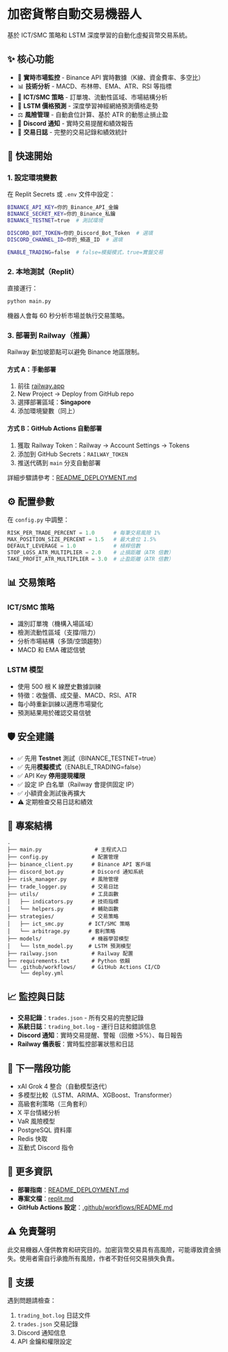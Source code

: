 # 加密貨幣自動交易機器人

基於 ICT/SMC 策略和 LSTM 深度學習的自動化虛擬貨幣交易系統。

## ✨ 核心功能

- 🔄 **實時市場監控** - Binance API 實時數據（K線、資金費率、多空比）
- 📊 **技術分析** - MACD、布林帶、EMA、ATR、RSI 等指標
- 🎯 **ICT/SMC 策略** - 訂單塊、流動性區域、市場結構分析
- 🤖 **LSTM 價格預測** - 深度學習神經網絡預測價格走勢
- ⚖️ **風險管理** - 自動倉位計算、基於 ATR 的動態止損止盈
- 💬 **Discord 通知** - 實時交易提醒和績效報告
- 📝 **交易日誌** - 完整的交易記錄和績效統計

## 🚀 快速開始

### 1. 設定環境變數

在 Replit Secrets 或 `.env` 文件中設定：

```bash
BINANCE_API_KEY=你的_Binance_API_金鑰
BINANCE_SECRET_KEY=你的_Binance_私鑰
BINANCE_TESTNET=true  # 測試環境

DISCORD_BOT_TOKEN=你的_Discord_Bot_Token  # 選填
DISCORD_CHANNEL_ID=你的_頻道_ID  # 選填

ENABLE_TRADING=false  # false=模擬模式，true=實盤交易
```

### 2. 本地測試（Replit）

直接運行：
```bash
python main.py
```

機器人會每 60 秒分析市場並執行交易策略。

### 3. 部署到 Railway（推薦）

Railway 新加坡節點可以避免 Binance 地區限制。

#### 方式 A：手動部署
1. 前往 [railway.app](https://railway.app)
2. New Project → Deploy from GitHub repo
3. 選擇部署區域：**Singapore**
4. 添加環境變數（同上）

#### 方式 B：GitHub Actions 自動部署
1. 獲取 Railway Token：Railway → Account Settings → Tokens
2. 添加到 GitHub Secrets：`RAILWAY_TOKEN`
3. 推送代碼到 `main` 分支自動部署

詳細步驟請參考：[README_DEPLOYMENT.md](README_DEPLOYMENT.md)

## ⚙️ 配置參數

在 `config.py` 中調整：

```python
RISK_PER_TRADE_PERCENT = 1.0      # 每筆交易風險 1%
MAX_POSITION_SIZE_PERCENT = 1.5   # 最大倉位 1.5%
DEFAULT_LEVERAGE = 1.0            # 槓桿倍數
STOP_LOSS_ATR_MULTIPLIER = 2.0    # 止損距離（ATR 倍數）
TAKE_PROFIT_ATR_MULTIPLIER = 3.0  # 止盈距離（ATR 倍數）
```

## 📊 交易策略

### ICT/SMC 策略
- 識別訂單塊（機構入場區域）
- 檢測流動性區域（支撐/阻力）
- 分析市場結構（多頭/空頭趨勢）
- MACD 和 EMA 確認信號

### LSTM 模型
- 使用 500 根 K 線歷史數據訓練
- 特徵：收盤價、成交量、MACD、RSI、ATR
- 每小時重新訓練以適應市場變化
- 預測結果用於確認交易信號

## 🛡️ 安全建議

- ✅ 先用 **Testnet** 測試（BINANCE_TESTNET=true）
- ✅ 先用**模擬模式**（ENABLE_TRADING=false）
- ✅ API Key **停用提現權限**
- ✅ 設定 IP 白名單（Railway 會提供固定 IP）
- ✅ 小額資金測試後再擴大
- ⚠️ 定期檢查交易日誌和績效

## 📁 專案結構

```
.
├── main.py                 # 主程式入口
├── config.py              # 配置管理
├── binance_client.py      # Binance API 客戶端
├── discord_bot.py         # Discord 通知系統
├── risk_manager.py        # 風險管理
├── trade_logger.py        # 交易日誌
├── utils/                 # 工具函數
│   ├── indicators.py      # 技術指標
│   └── helpers.py         # 輔助函數
├── strategies/            # 交易策略
│   ├── ict_smc.py        # ICT/SMC 策略
│   └── arbitrage.py      # 套利策略
├── models/                # 機器學習模型
│   └── lstm_model.py     # LSTM 預測模型
├── railway.json           # Railway 配置
├── requirements.txt       # Python 依賴
└── .github/workflows/     # GitHub Actions CI/CD
    └── deploy.yml
```

## 📈 監控與日誌

- **交易記錄**：`trades.json` - 所有交易的完整記錄
- **系統日誌**：`trading_bot.log` - 運行日誌和錯誤信息
- **Discord 通知**：實時交易提醒、警報（回撤 >5%）、每日報告
- **Railway 儀表板**：實時監控部署狀態和日誌

## 🔮 下一階段功能

- xAI Grok 4 整合（自動模型迭代）
- 多模型比較（LSTM、ARIMA、XGBoost、Transformer）
- 高級套利策略（三角套利）
- X 平台情緒分析
- VaR 風險模型
- PostgreSQL 資料庫
- Redis 快取
- 互動式 Discord 指令

## 📝 更多資訊

- **部署指南**：[README_DEPLOYMENT.md](README_DEPLOYMENT.md)
- **專案文檔**：[replit.md](replit.md)
- **GitHub Actions 設定**：[.github/workflows/README.md](.github/workflows/README.md)

## ⚠️ 免責聲明

此交易機器人僅供教育和研究目的。加密貨幣交易具有高風險，可能導致資金損失。使用者需自行承擔所有風險，作者不對任何交易損失負責。

## 📧 支援

遇到問題請檢查：
1. `trading_bot.log` 日誌文件
2. `trades.json` 交易記錄
3. Discord 通知信息
4. API 金鑰和權限設定
